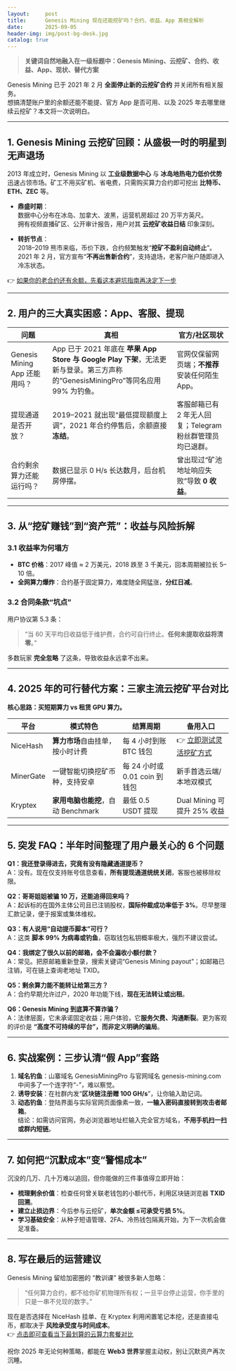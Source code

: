 ```yaml
---
layout:     post
title:      Genesis Mining 现在还能挖矿吗？合约、收益、App 真相全解析
date:       2025-09-05
header-img: img/post-bg-desk.jpg
catalog: true
---
```


> **关键词自然地融入在一级标题中：Genesis Mining、云挖矿、合约、收益、App、现状、替代方案**

Genesis Mining 已于 2021 年 2 月 **全面停止新的云挖矿合约** 并关闭所有相关服务。  
想搞清楚账户里的余额还能不能提、官方 App 是否可用、以及 2025 年去哪里继续云挖矿？本文将一次说明白。

---

## 1. Genesis Mining 云挖矿回顾：从盛极一时的明星到无声退场

2013 年成立时，Genesis Mining 以 **工业级数据中心** 与 **冰岛地热电力低价优势** 迅速占领市场。矿工不用买矿机、省电费，只需购买算力合约即可挖出 **比特币、ETH、ZEC** 等。

- **鼎盛时期**：  
  数据中心分布在冰岛、加拿大、波黑，运营机房超过 20 万平方英尺。  
  拥有视频直播矿区、公开审计报告，用户对其 **云挖矿收益日结** 印象深刻。

- **转折节点**：  
  2018–2019 熊市来临，币价下跌，合约频繁触发“**挖矿不盈利自动终止**”。  
  2021 年 2 月，官方宣布“**不再出售新合约**”，支持退场，老客户账户随即进入冷冻状态。

👉 [如果你的老合约还有余额，先看这本避坑指南再决定下一步](https://okxdog.com/)

---

## 2. 用户的三大真实困惑：App、客服、提现

| 问题 | 真相 | 官方/社区现状 |
|---|---|---|
| Genesis Mining App 还能用吗？| App 已于 2021 年底在 **苹果 App Store 与 Google Play 下架**，无法更新与登录。第三方声称的“GenesisMiningPro”等同名应用 99% 为钓鱼。 | 官网仅保留网页端；**不推荐**安装任何陌生 App。 |
| 提现通道是否开放？| 2019–2021 就出现“最低提现额度上调”，2021 年合约停售后，余额直接 **冻结**。 | 客服邮箱已有 2 年无人回复；Telegram 粉丝群管理员均已退群。 |
| 合约剩余算力还能运行吗？| 数据已显示 0 H/s 长达数月，后台机房停摆。 | 曾出现过“矿池地址响应失败”导致 **0 收益**。 |

---

## 3. 从“挖矿赚钱”到“资产荒”：收益与风险拆解

### 3.1 收益率为何塌方
- **BTC 价格**：2017 峰值 ≈ 2 万美元，2018 跌至 3 千美元，回本周期被拉长 5–10 倍。  
- **全网算力爆炸**：合约基于固定算力，难度随全网猛涨，**分红日减**。  

### 3.2 合同条款“坑点”
用户协议第 5.3 条：  
> “当 60 天平均日收益低于维护费，合约可自行终止。**任何未提取收益将清零**。”  

多数玩家 **完全忽略** 了这条，导致收益永远拿不出来。

---

## 4. 2025 年的可行替代方案：三家主流云挖矿平台对比

**核心思路：买短期算力 vs 租赁 GPU 算力。**

| 平台 | 模式特色 | 结算周期 | 备用入口 |
|---|---|---|---|
| NiceHash | **算力市场**自由挂单，按小时计费 | 每 4 小时到账 BTC 钱包 | 👉 [立即测试灵活挖矿方式](https://okxdog.com/) |
| MinerGate | 一键智能切换挖矿币种，支持安卓 | 每 24 小时或 0.01 coin 到钱包 | 新手首选云端/本地双模式 |
| Kryptex | **家用电脑也能挖**，自动 Benchmark | 最低 0.5 USDT 提现 | Dual Mining 可提升 25% 收益 |

---

## 5. 突发 FAQ：半年时间整理了用户最关心的 6 个问题

**Q1：我还登录得进去，究竟有没有隐藏通道提币？**  
A：没有。现在仅支持账号信息查看，**所有提现通道统统关闭**，客服也被移除权限。

**Q2：哥哥姐姐被骗 10 万，还能追得回来吗？**  
A：起诉标的在国外主体公司且已注销股权，**国际仲裁成功率低于 3%**。尽早整理汇款记录，便于报案或集体维权。

**Q3：有人说用“自动提币脚本”可行？**  
A：这类 **脚本 99% 为病毒或钓鱼**，窃取钱包私钥概率极大，强烈不建议尝试。

**Q4：我绑定了很久以前的邮箱，会不会漏收小额付款？**  
A：常见。把原邮箱重新登录，搜索关键词“Genesis Mining payout”；如邮箱已注销，可在链上查询老地址 TXID。

**Q5：剩余算力能不能转让给第三方？**  
A：合约早期允许过户，2020 年功能下线，**现在无法转让或出租**。

**Q6：Genesis Mining 到底算不算诈骗？**  
A：法律层面，它未承诺固定收益；用户体验，它**服务欠费、沟通断裂**。更为客观的评价是 **“高度不可持续的平台”，而非定义明确的骗局**。

---

## 6. 实战案例：三步认清“假 App”套路

1. **域名钓鱼**：山寨域名 GenesisMiningPro 与官网域名 genesis-mining.com 中间多了一个连字符“-”，难以察觉。  
2. **诱导安装**：在社群内发“**区块链注册赠 100 GH/s**”，让你输入助记词。  
3. **动态钓鱼**：登陆界面与实际官网页面像素一致，**一输入密码直接转到攻击者邮箱**。  
   结论：如需访问官网，务必浏览器地址栏输入完全官方域名，**不用手机扫一扫或群内短链**。

---

## 7. 如何把“沉默成本”变“警惕成本”

沉没的几万、几十万难以追回，但你能做的三件事值得立即开始：

- **梳理剩余价值**：检查任何曾关联老钱包的小额代币，利用区块链浏览器 **TXID 回溯**。  
- **建立止损边界**：今后参与云挖矿，**单次金额 ≤可承受亏损 5%**。  
- **学习基础安全**：从种子短语管理、2FA、冷热钱包隔离开始，为下一次机会做足准备。

---

## 8. 写在最后的运营建议

Genesis Mining 留给加密圈的 “教训课” 被很多新人忽略：

> “任何算力合约，都不给你矿机物理所有权；一旦平台停止运营，你手里的只是一串不兑现的数字。”

现在是否选择在 NiceHash 挂单、在 Kryptex 利用闲置笔记本挖，还是直接屯币，都取决于 **风险承受度与时间成本**。  
👉 [点击即可查看当下最划算的云算力套餐对比](https://okxdog.com/)

祝你 2025 年无论何种策略，都能在 **Web3 世界**掌握主动权，别让沉默资产再次沉睡。